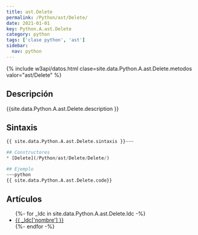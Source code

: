```yaml
---
title: ast.Delete
permalink: /Python/ast/Delete/
date: 2021-01-01
key: Python.A.ast.Delete
category: python
tags: ['clase python', 'ast']
sidebar: 
  nav: python
---
```


{% include w3api/datos.html clase=site.data.Python.A.ast.Delete.metodos valor="ast/Delete" %}

## Descripción
{{site.data.Python.A.ast.Delete.description }}

## Sintaxis
~~~python
{{ site.data.Python.A.ast.Delete.sintaxis }}~~~

## Constructores
* [Delete](/Python/ast/Delete/Delete/)

## Ejemplo
~~~python
{{ site.data.Python.A.ast.Delete.code}}
~~~

## Artículos
<ul>
{%- for _ldc in site.data.Python.A.ast.Delete.ldc -%}
   <li>
       <a href="{{_ldc['url'] }}">{{ _ldc['nombre'] }}</a>
   </li>
{%- endfor -%}
</ul>
